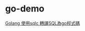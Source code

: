 # go-demo
[Golang 使用sqlc 轉譯SQL為go程式碼](https://matthung0807.blogspot.com/2021/11/go-sqlc-compile-sql-to-go-code.html)
